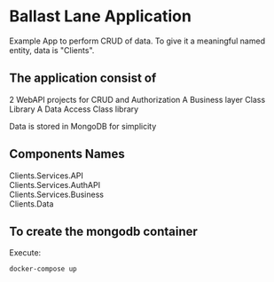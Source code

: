 # Ballast Lane Application 

Example App to perform CRUD of data. 
To give it a meaningful named entity, data is "Clients".

## The application consist of

2 WebAPI projects for CRUD and Authorization
A Business layer Class Library
A Data Access Class library

Data is stored in MongoDB for simplicity


## Components Names

Clients.Services.API  
Clients.Services.AuthAPI  
Clients.Services.Business  
Clients.Data  

## To create the mongodb container

Execute:

```bash
docker-compose up 
```
